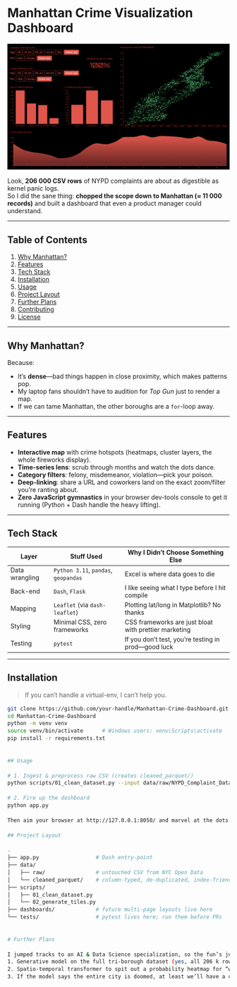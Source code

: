 # Manhattan Crime Visualization Dashboard

![Crime Visualization Dashboard](/data/project-thumbnail.png)

Look, **206 000 CSV rows** of NYPD complaints are about as digestible as kernel panic logs.  
So I did the sane thing: **chopped the scope down to Manhattan (≈ 11 000 records)** and built a dashboard that even a product manager could understand.

---

## Table of Contents
1. [Why Manhattan?](#why-manhattan)
2. [Features](#features)
3. [Tech Stack](#tech-stack)
4. [Installation](#installation)
5. [Usage](#usage)
6. [Project Layout](#project-layout)
7. [Further Plans](#further-plans)
8. [Contributing](#contributing)
9. [License](#license)

---

## Why Manhattan?
Because:
- It’s **dense**—bad things happen in close proximity, which makes patterns pop.  
- My laptop fans shouldn’t have to audition for *Top Gun* just to render a map.  
- If we can tame Manhattan, the other boroughs are a `for`-loop away.

---

## Features
- **Interactive map** with crime hotspots (heatmaps, cluster layers, the whole fireworks display).  
- **Time-series lens**: scrub through months and watch the dots dance.  
- **Category filters**: felony, misdemeanor, violation—pick your poison.  
- **Deep-linking**: share a URL and coworkers land on the exact zoom/filter you’re ranting about.  
- **Zero JavaScript gymnastics** in your browser dev-tools console to get it running (Python + Dash handle the heavy lifting).

---

## Tech Stack
| Layer | Stuff Used | Why I Didn’t Choose Something Else |
|-------|------------|------------------------------------|
| Data wrangling | `Python 3.11`, `pandas`, `geopandas` | Excel is where data goes to die |
| Back-end | `Dash`, `Flask` | I like seeing what I type before I hit compile |
| Mapping | `Leaflet` (via `dash-leaflet`) | Plotting lat/long in Matplotlib? No thanks |
| Styling | Minimal CSS, zero frameworks | CSS frameworks are just bloat with prettier marketing |
| Testing | `pytest` | If you don’t test, you’re testing in prod—good luck |

---

## Installation
> If you can’t handle a virtual-env, I can’t help you.

```bash
git clone https://github.com/your-handle/Manhattan-Crime-Dashboard.git
cd Manhattan-Crime-Dashboard
python -m venv venv
source venv/bin/activate      # Windows users: venv\Scripts\activate
pip install -r requirements.txt


## Usage

# 1. Ingest & preprocess raw CSV (creates cleaned_parquet/)
python scripts/01_clean_dataset.py --input data/raw/NYPD_Complaint_Data.csv

# 2. Fire up the dashboard
python app.py

Then aim your browser at http://127.0.0.1:8050/ and marvel at the dots.

## Project Layout

.
├── app.py                  # Dash entry-point
├── data/
│   ├── raw/                # untouched CSV from NYC Open Data
│   └── cleaned_parquet/    # column-typed, de-duplicated, index-friendly data
├── scripts/
│   ├── 01_clean_dataset.py
│   └── 02_generate_tiles.py
├── dashboards/             # future multi-page layouts live here
└── tests/                  # pytest lives here; run them before PRs


# Further Plans

I jumped tracks to an AI & Data Science specialization, so the fun’s just starting:
1. Generative model on the full tri-borough dataset (yes, all 206 k rows).
2. Spatio-temporal transformer to spit out a probability heatmap for “where/when bad stuff will probably happen next.”
3. If the model says the entire city is doomed, at least we’ll have a cool GIF.
